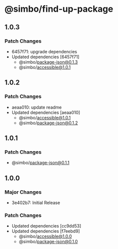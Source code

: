 # @simbo/find-up-package

## 1.0.3

### Patch Changes

- 6457f71: upgrade dependencies
- Updated dependencies [6457f71]
  - @simbo/package-json@0.1.3
  - @simbo/accessible@1.0.1

## 1.0.2

### Patch Changes

- aeaa010: update readme
- Updated dependencies [aeaa010]
  - @simbo/accessible@1.0.1
  - @simbo/package-json@0.1.2

## 1.0.1

### Patch Changes

- @simbo/package-json@0.1.1

## 1.0.0

### Major Changes

- 3e402b7: Initial Release

### Patch Changes

- Updated dependencies [cc9dd53]
- Updated dependencies [f7eebd9]
  - @simbo/accessible@1.0.0
  - @simbo/package-json@0.1.0
